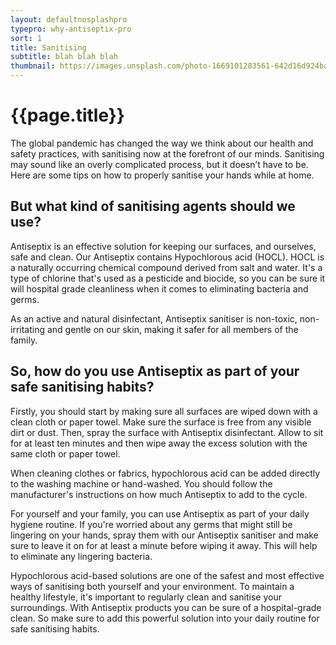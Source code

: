 ```yaml
---
layout: defaultnosplashpro
typepro: why-antiseptix-pro
sort: 1
title: Sanitising
subtitle: blah blah blah
thumbnail: https://images.unsplash.com/photo-1669101283561-642d16d924ba?ixlib=rb-4.0.3&ixid=MnwxMjA3fDB8MHxwaG90by1wYWdlfHx8fGVufDB8fHx8&auto=format&fit=crop&w=1740&q=80
---
```

# {{page.title}}

The global pandemic has changed the way we think about our health and safety practices, with sanitising now at the forefront of our minds. Sanitising may sound like an overly complicated process, but it doesn’t have to be. Here are some tips on how to properly sanitise your hands while at home.

## But what kind of sanitising agents should we use? 

Antiseptix is an effective solution for keeping our surfaces, and ourselves, safe and clean.  Our Antiseptix contains Hypochlorous acid (HOCL). HOCL is a naturally occurring chemical compound derived from salt and water. It's a type of chlorine that's used as a pesticide and biocide, so you can be sure it will hospital grade cleanliness when it comes to eliminating bacteria and germs.

As an active and natural disinfectant, Antiseptix sanitiser is non-toxic, non-irritating and gentle on our skin, making it safer for all members of the family. 

## So, how do you use Antiseptix as part of your safe sanitising habits? 

Firstly, you should start by making sure all surfaces are wiped down with a clean cloth or paper towel. Make sure the surface is free from any visible dirt or dust. Then, spray the surface with Antiseptix disinfectant. Allow to sit for at least ten minutes and then wipe away the excess solution with the same cloth or paper towel. 

When cleaning clothes or fabrics, hypochlorous acid can be added directly to the washing machine or hand-washed. You should follow the manufacturer's instructions on how much Antiseptix to add to the cycle. 

For yourself and your family, you can use Antiseptix as part of your daily hygiene routine. If you're worried about any germs that might still be lingering on your hands, spray them with our Antiseptix  sanitiser and make sure to leave it on for at least a minute before wiping it away. This will help to eliminate any lingering bacteria. 

Hypochlorous acid-based solutions are one of the safest and most effective ways of sanitising both yourself and your environment. To maintain a healthy lifestyle, it's important to regularly clean and sanitise your surroundings. With Antiseptix products you can be sure of a hospital-grade clean. So make sure to add this powerful solution into your daily routine for safe sanitising habits.
